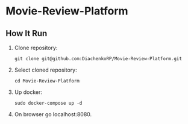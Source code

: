 # Movie-Review-Platform

## How It Run
 1. Clone repository:
    ```
    git clone git@github.com:DiachenkoRP/Movie-Review-Platform.git
    ```
 2. Select cloned repository:
    ```
    cd Movie-Review-Platform
    ```
 3. Up docker:
    ```
    sudo docker-compose up -d
    ```
 4. On browser go localhost:8080.